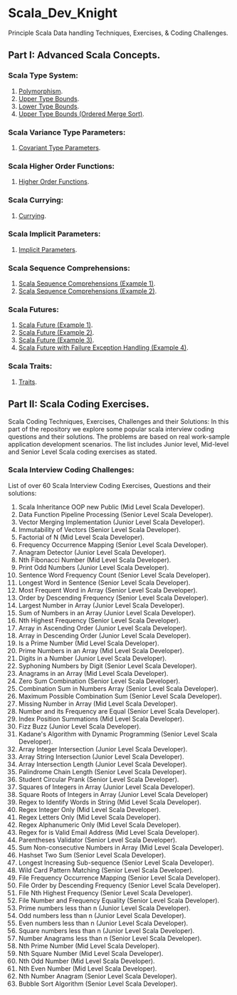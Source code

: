 # Scala_Dev_Knight
Principle Scala Data handling Techniques, Exercises, &amp; Coding Challenges.

## Part I: Advanced Scala Concepts.

### Scala Type System:
1. [Polymorphism](https://github.com/VakinduPhilliam/Scala_Dev_Knight/blob/main/Type_System/Polymorphism.scala).
2. [Upper Type Bounds](https://github.com/VakinduPhilliam/Scala_Dev_Knight/blob/main/Type_System/Upper_Type_Bounds.scala).
3. [Lower Type Bounds](https://github.com/VakinduPhilliam/Scala_Dev_Knight/blob/main/Type_System/Lower_Type_Bounds.scala).
4. [Upper Type Bounds (Ordered Merge Sort)](https://github.com/VakinduPhilliam/Scala_Dev_Knight/blob/main/Type_System/Upper_Type_Bounds_Ordered_Merge_Sort.scala).

### Scala Variance Type Parameters:
1. [Covariant Type Parameters](https://github.com/VakinduPhilliam/Scala_Dev_Knight/blob/main/Variance/Covariant_Type_Parameters.scala).

### Scala Higher Order Functions:
1. [Higher Order Functions](https://github.com/VakinduPhilliam/Scala_Dev_Knight/blob/main/Higher_Order_Functions/Higher_Order_Functions.scala).

### Scala Currying:
1. [Currying](https://github.com/VakinduPhilliam/Scala_Dev_Knight/blob/main/Currying/Currying.scala).

### Scala Implicit Parameters:
1. [Implicit Parameters](https://github.com/VakinduPhilliam/Scala_Dev_Knight/blob/main/Implicit_Parameters/Implicit_Parameters.scala).

### Scala Sequence Comprehensions:
1. [Scala Sequence Comprehensions (Example 1)](https://github.com/VakinduPhilliam/Scala_Dev_Knight/blob/main/Sequence_Comprehensions/Sequence_Comprehensions_Example_I.scala).
2. [Scala Sequence Comprehensions (Example 2)](https://github.com/VakinduPhilliam/Scala_Dev_Knight/blob/main/Sequence_Comprehensions/Sequence_Comprehensions_Example_II.scala).

### Scala Futures:
1. [Scala Future (Example 1)](https://github.com/VakinduPhilliam/Scala_Dev_Knight/blob/main/Futures/Scala_Futures_Example_I.scala).
2. [Scala Future (Example 2)](https://github.com/VakinduPhilliam/Scala_Dev_Knight/blob/main/Futures/Scala_Futures_Example_II.scala).
3. [Scala Future (Example 3)](https://github.com/VakinduPhilliam/Scala_Dev_Knight/blob/main/Futures/Scala_Futures_Example_III.scala).
4. [Scala Future with Failure Exception Handling (Example 4)](https://github.com/VakinduPhilliam/Scala_Dev_Knight/blob/main/Futures/Scala_Futures_Example_IV.scala).

### Scala Traits:
1. [Traits](https://github.com/VakinduPhilliam/Scala_Dev_Knight/blob/main/Traits/Scala_Traits.scala).



## Part II: Scala Coding Exercises.
Scala Coding Techniques, Exercises, Challenges and their Solutions:
In this part of the repository we explore some popular scala interview coding questions and their solutions.
The problems are based on real work-sample application development scenarios.
The list includes Junior level, Mid-level and Senior Level Scala coding exercises as stated.

### Scala Interview Coding Challenges:
List of over 60 Scala Interview Coding Exercises, Questions and their solutions:

1. Scala Inheritance OOP new Public (Mid Level Scala Developer).
2. Data Function Pipeline Processing (Senior Level Scala Developer).
3. Vector Merging Implementation (Junior Level Scala Developer).
4. Immutability of Vectors (Senior Level Scala Developer).
5. Factorial of N (Mid Level Scala Developer).
6. Frequency Occurrence Mapping (Senior Level Scala Developer).
7. Anagram Detector (Junior Level Scala Developer).
8. Nth Fibonacci Number (Mid Level Scala Developer).
9. Print Odd Numbers (Junior Level Scala Developer).
10. Sentence Word Frequency Count (Senior Level Scala Developer).
11. Longest Word in Sentence (Senior Level Scala Developer).
12. Most Frequent Word in Array (Senior Level Scala Developer).
13. Order by Descending Frequency (Senior Level Scala Developer).
14. Largest Number in Array (Junior Level Scala Developer).
15. Sum of Numbers in an Array (Junior Level Scala Developer).
16. Nth Highest Frequency (Senior Level Scala Developer).
17. Array in Ascending Order (Junior Level Scala Developer). 
18. Array in Descending Order (Junior Level Scala Developer). 
19. Is a Prime Number (Mid Level Scala Developer).
20. Prime Numbers in an Array (Mid Level Scala Developer).
21. Digits in a Number (Junior Level Scala Developer).
22. Syphoning Numbers by Digit (Senior Level Scala Developer).
23. Anagrams in an Array (Mid Level Scala Developer).
24. Zero Sum Combination (Senior Level Scala Developer).
25. Combination Sum in Numbers Array (Senior Level Scala Developer).
26. Maximum Possible Combination Sum (Senior Level Scala Developer).
27. Missing Number in Array (Mid Level Scala Developer).
28. Number and its Frequency are Equal (Senior Level Scala Developer).
29. Index Position Summations (Mid Level Scala Developer).
30. Fizz Buzz (Junior Level Scala Developer).
31. Kadane's Algorithm with Dynamic Programming (Senior Level Scala Developer).
32. Array Integer Intersection (Junior Level Scala Developer).
33. Array String Intersection (Junior Level Scala Developer).
34. Array Intersection Length (Junior Level Scala Developer).
35. Palindrome Chain Length (Senior Level Scala Developer).
36. Student Circular Prank (Senior Level Scala Developer).
37. Squares of Integers in Array (Junior Level Scala Developer).
38. Square Roots of Integers in Array (Junior Level Scala Developer)
39. Regex to Identify Words in String (Mid Level Scala Developer).
40. Regex Integer Only (Mid Level Scala Developer).
41. Regex Letters Only (Mid Level Scala Developer).
42. Regex Alphanumeric Only (Mid Level Scala Developer).
43. Regex for is Valid Email Address (Mid Level Scala Developer).
44. Parentheses Validator (Senior Level Scala Developer).
45. Sum Non-consecutive Numbers in Array  (Mid Level Scala Developer).
46. Hashset Two Sum (Senior Level Scala Developer).
47. Longest Increasing Sub-sequence (Senior Level Scala Developer).
48. Wild Card Pattern Matching (Senior Level Scala Developer).
49. File Frequency Occurrence Mapping (Senior Level Scala Developer).
50. File Order by Descending Frequency (Senior Level Scala Developer).
51. File Nth Highest Frequency (Senior Level Scala Developer).
52. File Number and Frequency Equality (Senior Level Scala Developer).
53. Prime numbers less than n (Junior Level Scala Developer).
54. Odd numbers less than n (Junior Level Scala Developer).
55. Even numbers less than n (Junior Level Scala Developer).
56. Square numbers less than n (Junior Level Scala Developer).
57. Number Anagrams less than n (Senior Level Scala Developer).
58. Nth Prime Number (Mid Level Scala Developer).
59. Nth Square Number (Mid Level Scala Developer).
60. Nth Odd Number (Mid Level Scala Developer).
61. Nth Even Number (Mid Level Scala Developer).
62. Nth Number Anagram (Senior Level Scala Developer).
63. Bubble Sort Algorithm (Senior Level Scala Developer).
